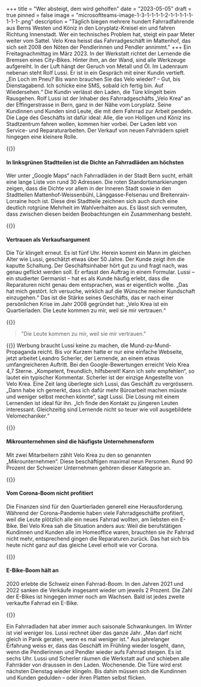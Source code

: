 +++
title = "Wer absteigt, dem wird geholfen"
date = "2023-05-05"
draft = true
pinned = false
image = "microsoftteams-image-1-3-1-1-1-1-2-1-1-1-1-1-1-1-1-.png"
description = "Täglich biegen mehrere hundert Fahrradfahrende aus Berns Westen und Köniz in den Loryplatz-Kreisel ein und fahren Richtung Innenstadt. Wer ein technisches Problem hat, steigt ein paar Meter weiter vom Sattel. Velo Krea heisst das Fahrradgeschäft im Mattenhof, das sich seit 2008 den Nöten der Pendlerinnen und Pendler annimmt."
+++
Ein Freitagnachmittag im März 2023. In der Werkstatt richtet der Lernende die Bremsen eines City-Bikes. Hinter ihm, an der Wand, sind alle Werkzeuge aufgereiht. In der Luft hängt der Geruch von Metall und Öl. Im Ladenraum nebenan steht Rolf Lussi. Er ist in ein Gespräch mit einer Kundin vertieft. „Ein Loch im Pneu? Bis wann brauchen Sie das Velo wieder? – Gut, bis Dienstagabend. Ich schicke eine SMS, sobald ich fertig bin. Auf Wiedersehen.“ Die Kundin verlässt den Laden, die Türe klingelt beim Rausgehen.
Rolf Lussi ist der Inhaber des Fahrradgeschäfts „Velo Krea“ an der Effingerstrasse in Bern, ganz in der Nähe vom Loryplatz. Seine Kundinnen und Kunden sind Leute, die mit dem Fahrrad zur Arbeit pendeln. Die Lage des Geschäfts ist dafür ideal: Alle, die von Holligen und Köniz ins Stadtzentrum fahren wollen, kommen hier vorbei. Der Laden lebt von Service- und Reparaturarbeiten. Der Verkauf von neuen Fahrrädern spielt hingegen eine kleinere Rolle.

{{<box>}}

#### In linksgrünen Stadtteilen ist die Dichte an Fahrradläden am höchsten

Wer unter „Google Maps“ nach Fahrradläden in der Stadt Bern sucht, erhält eine lange Liste von rund 30 Adressen. Die roten Standortsmarkierungen zeigen, dass die Dichte vor allem in der Inneren Stadt sowie in den Stadtteilen Mattenhof-Weissenbühl, Länggasse-Felsenau und Breitenrain-Lorraine hoch ist. Diese drei Stadtteile zeichnen sich auch durch eine deutlich rotgrüne Mehrheit im Wahlverhalten aus. Es lässt sich vermuten, dass zwischen diesen beiden Beobachtungen ein Zusammenhang besteht.

{{<box>}}

#### Vertrauen als Verkaufsargument

Die Tür klingelt erneut. Es ist fünf Uhr. Herein kommt ein Mann im gleichen Alter wie Lussi, geschätzt etwas über 50 Jahre. Der Kunde zeigt ihm die kaputte Schaltung. Der Geschäftsinhaber hört gut zu und fragt nach, was genau geflickt werden soll. Er erfasst den Auftrag in einem Formular.
Lussi – ein studierter Germanist – hat es als Kunde häufig erlebt, dass die Reparaturen nicht genau dem entsprachen, was er eigentlich wollte. „Das hat mich gestört. Ich versuche, wirklich auf die Wünsche meiner Kundschaft einzugehen.“ Das ist die Stärke seines Geschäfts, das er nach einer persönlichen Krise im Jahr 2008 gegründet hat: „Velo Krea ist ein Quartierladen. Die Leute kommen zu mir, weil sie mir vertrauen.“

{{<box>}}

> "Die Leute kommen zu mir, weil sie mir vertrauen."

{{<box>}}
Werbung braucht Lussi keine zu machen, die Mund-zu-Mund-Propaganda reicht. Bis vor Kurzem hatte er nur eine einfache Webseite, jetzt arbeitet Leandro Scherler, der Lernende, an einem etwas umfangreicheren Auftritt. Bei den Google-Bewertungen erreicht Velo Krea 4,7 Sterne. „Kompetent, freundlich, hilfsbereit! Kann ich sehr empfehlen“, so lautet ein typischer Kommentar.
Scherler ist der einzige Angestellte von Velo Krea. Eine Zeit lang überlegte sich Lussi, das Geschäft zu vergrössern. „Dann habe ich gemerkt, dass ich dafür mehr Büroarbeit machen müsste und weniger selbst mechen könnte“, sagt Lussi. Die Lösung mit einem Lernenden ist ideal für ihn. „Ich finde den Kontakt zu jüngeren Leuten interessant. Gleichzeitig sind Lernende nicht so teuer wie voll ausgebildete Velomechaniker.“

{{<box>}}

#### Mikrounternehmen sind die häufigste Unternehmensform

Mit zwei Mitarbeitern zählt Velo Krea zu den so genannten „Mikrounternehmen“. Diese beschäftigen maximal neun Personen. Rund 90 Prozent der Schweizer Unternehmen gehören dieser Kategorie an.

{{<box>}}

#### Vom Corona-Boom nicht profitiert

Die Finanzen sind für den Quartierladen generell eine Herausforderung. Während der Corona-Pandemie haben viele Fahrradgeschäfte profitiert, weil die Leute plötzlich alle ein neues Fahrrad wollten, am liebsten ein E-Bike. Bei Velo Krea sah die Situation anders aus: Weil die berufstätigen Kundinnen und Kunden alle im Homeoffice waren, brauchten sie ihr Fahrrad nicht mehr, entsprechend gingen die Reparaturen zurück. Das hat sich bis heute nicht ganz auf das gleiche Level erholt wie vor Corona.

{{<box>}}

#### E-Bike-Boom hält an

2020 erlebte die Schweiz einen Fahrrad-Boom. In den Jahren 2021 und 2022 sanken die Verkäufe insgesamt wieder um jeweils 2 Prozent. Die Zahl der E-Bikes ist hingegen immer noch am Wachsen. Bald ist jedes zweite verkaufte Fahrrad ein E-Bike.

{{<box>}}

Ein Fahrradladen hat aber immer auch saisonale Schwankungen. Im Winter ist viel weniger los. Lussi rechnet über das ganze Jahr. „Man darf nicht gleich in Panik geraten, wenn es mal weniger ist.“ Aus jahrelanger Erfahrung weiss er, dass das Geschäft im Frühling wieder losgeht, dann, wenn die Pendlerinnen und Pendler wieder aufs Fahrrad steigen.
Es ist sechs Uhr. Lussi und Scherler räumen die Werkstatt auf und schieben alle Fahrräder von draussen in den Laden. Wochenende. Die Türe wird erst nächsten Dienstag wieder klingeln. Bis dahin müssen sich die Kundinnen und Kunden gedulden – oder ihren Platten selbst flicken.